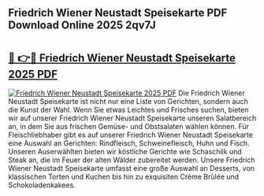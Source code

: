 ## Friedrich Wiener Neustadt Speisekarte PDF Download Online 2025 2qv7J

# <h2><a href="http://gc5oubb.nevu.top/?p=Friedrich+Wiener+Neustadt+Speisekarte">🔗 👉🔴 Friedrich Wiener Neustadt Speisekarte 2025 PDF</a></h2>

[![Friedrich Wiener Neustadt Speisekarte 2025 PDF](https://i.imgur.com/dBaPXMq.png)](http://gc5oubb.nevu.top/?p=Friedrich+Wiener+Neustadt+Speisekarte)
Die Friedrich Wiener Neustadt Speisekarte ist nicht nur eine Liste von Gerichten, sondern auch die Kunst der Wahl. Wenn Sie etwas Leichtes und Frisches suchen, bieten wir auf unserer Friedrich Wiener Neustadt Speisekarte unseren Salatbereich an, in dem Sie aus frischen Gemüse- und Obstsalaten wählen können. Für Fleischliebhaber gibt es auf unserer Friedrich Wiener Neustadt Speisekarte eine Auswahl an Gerichten: Rindfleisch, Schweinefleisch, Huhn und Fisch. Unseren Auserwählten bieten wir köstliche Gerichte wie Schaschlik und Steak an, die im Feuer der alten Wälder zubereitet werden. Unsere Friedrich Wiener Neustadt Speisekarte umfasst eine große Auswahl an Desserts, von klassischen Torten und Kuchen bis hin zu exquisiten Crème Brûlée und Schokoladenkakees.
